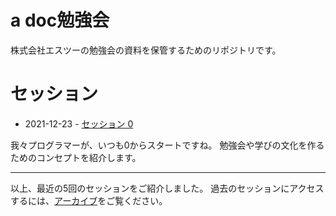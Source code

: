 # a doc勉強会
株式会社エスツーの勉強会の資料を保管するためのリポジトリです。

# セッション

* 2021-12-23 - [セッション 0](./sessions/2021-12-23/index.md)

我々プログラマーが、いつも0からスタートですね。
勉強会や学びの文化を作るためのコンセプトを紹介します。

------

以上、最近の5回のセッションをご紹介しました。
過去のセッションにアクセスするには、[アーカイブ](./archive.md)をご覧ください。
